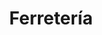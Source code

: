---
title: "Ferretería"
url: /ciudad-autonoma-de-buenos-aires/ferreteria-avenida-doctor-ricardo-balbin/
shop: Eisenwaren
---
